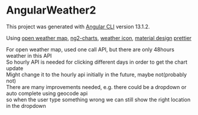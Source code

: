 # AngularWeather2

This project was generated with [Angular CLI](https://github.com/angular/angular-cli) version 13.1.2.

Using [open weather map](https://openweathermap.org/), [ng2-charts](https://github.com/valor-software/ng2-charts), 
[weather icon](https://erikflowers.github.io/weather-icons/), [material design](https://material.angular.io/)
[prettier](https://prettier.io/)

For open weather map, used one call API, but there are only 48hours weather in this API
<br>
So hourly API is needed for clicking different days in order to get the chart update
<br>
Might change it to the hourly api initially in the future, maybe not(probably not)
<br>
There are many improvements needed, e.g. there could be a dropdown or auto complete using geocode api<br>
so when the user type something wrong we can still show the right location in the dropdown
